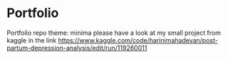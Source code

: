 # Portfolio
Portfolio  repo
theme: minima
please have a look at my small project from kaggle in the link https://www.kaggle.com/code/harinimahadevan/post-partum-depression-analysis/edit/run/119260011